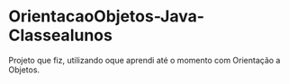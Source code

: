 # OrientacaoObjetos-Java-Classealunos
Projeto que fiz, utilizando oque aprendi até o momento com Orientação a Objetos.
